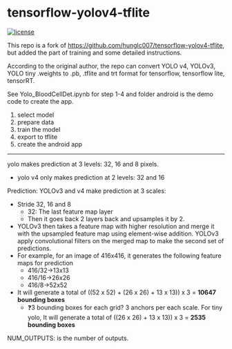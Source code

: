 
# tensorflow-yolov4-tflite
[![license](https://img.shields.io/github/license/mashape/apistatus.svg)](LICENSE)

This repo is a fork of https://github.com/hunglc007/tensorflow-yolov4-tflite, but added the part of training and some detailed instructions.

According to the original author, the repo can convert YOLO v4, YOLOv3, YOLO tiny .weights to .pb, .tflite and trt format for tensorflow, tensorflow lite, tensorRT.


See Yolo_BloodCellDet.ipynb for step 1-4 and folder android is the demo code to create the app.

1. select model
2. prepare data
3. train the model
4. export to tflite
5. create the android app



---
yolo makes prediction at 3 levels: 32, 16 and 8 pixels.
- yolo v4 only makes prediction at 2 levels: 32 and 16

Prediction: YOLOv3 and v4 make prediction at 3 scales:

- Stride 32, 16 and 8
    - 32: The last feature map layer
    - Then it goes back 2 layers back and upsamples it by 2.
- YOLOv3 then takes a feature map with higher resolution and merge it with the upsampled feature map using element-wise addition. YOLOv3 apply convolutional filters on the merged map to make the second set of predictions.
- For example, for an image of 416x416, it generates the following feature maps for prediction
    - 416/32→13x13
    - 416/16→26x26
    - 416/8→52x52
- It will generate a total of ((52 x 52) + (26 x 26) + 13 x 13)) x 3 = **10647 bounding boxes**
    - ❓3 bounding boxes for each grid? 3 anchors per each scale.
For tiny yolo, It will generate a total of ((26 x 26) + 13 x 13)) x 3 = **2535 bounding boxes**

NUM_OUTPUTS: is the number of outputs.